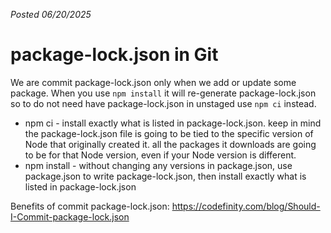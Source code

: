 *Posted 06/20/2025*

# package-lock.json in Git

We are commit package-lock.json only when we add or update some package.
When you use `npm install` it will re-generate package-lock.json so to do not need have package-lock.json in unstaged use `npm ci` instead.
 
* npm ci - install exactly what is listed in package-lock.json.
keep in mind the package-lock.json file is going to be tied to the specific version of Node that originally created it. all the packages it downloads are going to be for that Node version, even if your Node version is different.
* npm install - without changing any versions in package.json, use package.json to write package-lock.json, then install exactly what is listed in package-lock.json
  
Benefits of commit package-lock.json: https://codefinity.com/blog/Should-I-Commit-package-lock.json